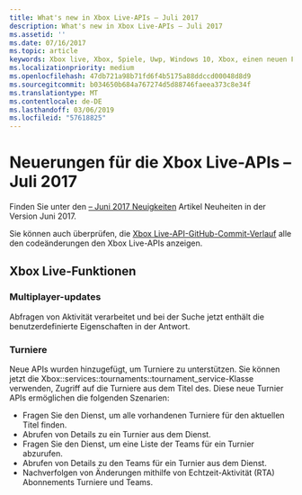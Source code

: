 ```yaml
---
title: What's new in Xbox Live-APIs – Juli 2017
description: What's new in Xbox Live-APIs – Juli 2017
ms.assetid: ''
ms.date: 07/16/2017
ms.topic: article
keywords: Xbox live, Xbox, Spiele, Uwp, Windows 10, Xbox, einen neuen Funktionen, Juli 2017
ms.localizationpriority: medium
ms.openlocfilehash: 47db721a98b71fd6f4b5175a88ddccd00048d8d9
ms.sourcegitcommit: b034650b684a767274d5d88746faeea373c8e34f
ms.translationtype: MT
ms.contentlocale: de-DE
ms.lasthandoff: 03/06/2019
ms.locfileid: "57618825"
---
```

# <a name="whats-new-for-the-xbox-live-apis---july-2017"></a>Neuerungen für die Xbox Live-APIs – Juli 2017

Finden Sie unter den [– Juni 2017 Neuigkeiten](1706-whats-new.md) Artikel Neuheiten in der Version Juni 2017.

Sie können auch überprüfen, die [Xbox Live-API-GitHub-Commit-Verlauf](https://github.com/Microsoft/xbox-live-api/commits/master) alle den codeänderungen den Xbox Live-APIs anzeigen.

## <a name="xbox-live-features"></a>Xbox Live-Funktionen

### <a name="multiplayer-updates"></a>Multiplayer-updates

Abfragen von Aktivität verarbeitet und bei der Suche jetzt enthält die benutzerdefinierte Eigenschaften in der Antwort.

### <a name="tournaments"></a>Turniere

Neue APIs wurden hinzugefügt, um Turniere zu unterstützen. Sie können jetzt die Xbox::services::tournaments::tournament_service-Klasse verwenden, Zugriff auf die Turniere aus dem Titel des.
Diese neue Turnier APIs ermöglichen die folgenden Szenarien:
* Fragen Sie den Dienst, um alle vorhandenen Turniere für den aktuellen Titel finden.
* Abrufen von Details zu ein Turnier aus dem Dienst.
* Fragen Sie den Dienst, um eine Liste der Teams für ein Turnier abzurufen.
* Abrufen von Details zu den Teams für ein Turnier aus dem Dienst.
* Nachverfolgen von Änderungen mithilfe von Echtzeit-Aktivität (RTA) Abonnements Turniere und Teams.
